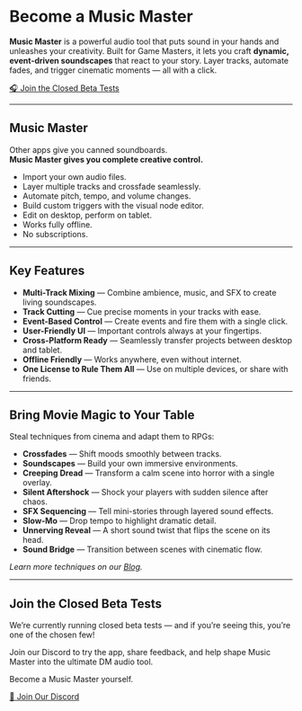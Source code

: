 # Become a Music Master

**Music Master** is a powerful audio tool that puts sound in your hands and unleashes your creativity. Built for Game Masters, it lets you craft **dynamic, event-driven soundscapes** that react to your story. Layer tracks, automate fades, and trigger cinematic moments — all with a click.

[🎧 Join the Closed Beta Tests](#Join-the-closed-beta-tests)  

---

## Music Master

Other apps give you canned soundboards.  
**Music Master gives you complete creative control.**

- Import your own audio files.  
- Layer multiple tracks and crossfade seamlessly.  
- Automate pitch, tempo, and volume changes.  
- Build custom triggers with the visual node editor.  
- Edit on desktop, perform on tablet.  
- Works fully offline.  
- No subscriptions.  

---

## Key Features

- **Multi-Track Mixing** — Combine ambience, music, and SFX to create living soundscapes.  
- **Track Cutting** — Cue precise moments in your tracks with ease.  
- **Event-Based Control** — Create events and fire them with a single click.  
- **User-Friendly UI** — Important controls always at your fingertips.  
- **Cross-Platform Ready** — Seamlessly transfer projects between desktop and tablet.  
- **Offline Friendly** — Works anywhere, even without internet.  
- **One License to Rule Them All** — Use on multiple devices, or share with friends.  

---

## Bring Movie Magic to Your Table

Steal techniques from cinema and adapt them to RPGs:  

- **Crossfades** — Shift moods smoothly between tracks.  
- **Soundscapes** — Build your own immersive environments.  
- **Creeping Dread** — Transform a calm scene into horror with a single overlay.  
- **Silent Aftershock** — Shock your players with sudden silence after chaos.  
- **SFX Sequencing** — Tell mini-stories through layered sound effects.  
- **Slow-Mo** — Drop tempo to highlight dramatic detail.  
- **Unnerving Reveal** — A short sound twist that flips the scene on its head.  
- **Sound Bridge** — Transition between scenes with cinematic flow.  

*Learn more techniques on our [Blog](#).*  

---

## Join the Closed Beta Tests

We’re currently running closed beta tests — and if you’re seeing this, you’re one of the chosen few!  

Join our Discord to try the app, share feedback, and help shape Music Master into the ultimate DM audio tool.  

Become a Music Master yourself.  

[💬 Join Our Discord](#)  
